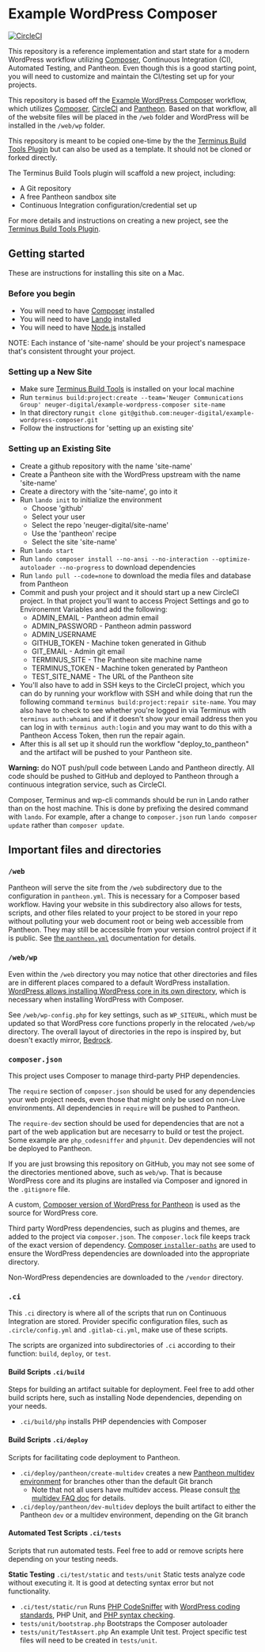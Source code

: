 # Example WordPress Composer

[![CircleCI](https://circleci.com/gh/neuger-digital/example-wordpress-composer.svg?style=svg)](https://circleci.com/gh/neuger-digital/example-wordpress-composer)

This repository is a reference implementation and start state for a modern WordPress workflow utilizing [Composer](https://getcomposer.org/), Continuous Integration (CI), Automated Testing, and Pantheon. Even though this is a good starting point, you will need to customize and maintain the CI/testing set up for your projects.

This repository is based off the [Example WordPress Composer](https://github.com/pantheon-systems/example-wordpress-composer) workflow, which utilizes [Composer](https://getcomposer.org/), [CircleCI](https://circleci.com/) and [Pantheon](https://pantheon.io/). Based on that workflow, all of the website files will be placed in the `/web` folder and WordPress will be installed in the `/web/wp` folder.

This repository is meant to be copied one-time by the the [Terminus Build Tools Plugin](https://github.com/pantheon-systems/terminus-build-tools-plugin) but can also be used as a template. It should not be cloned or forked directly.

The Terminus Build Tools plugin will scaffold a new project, including:

* A Git repository
* A free Pantheon sandbox site
* Continuous Integration configuration/credential set up

For more details and instructions on creating a new project, see the [Terminus Build Tools Plugin](https://github.com/pantheon-systems/terminus-build-tools-plugin/).

## Getting started
These are instructions for installing this site on a Mac.

### Before you begin
* You will need to have [Composer](https://getcomposer.org/) installed
* You will need to have [Lando](https://docs.devwithlando.io/installation/system-requirements.html) installed
* You will need to have [Node.js](https://nodejs.org/en/download/) installed

NOTE: Each instance of 'site-name' should be your project's namespace that's consistent throught your project.

### Setting up a New Site
* Make sure [Terminus Build Tools](https://github.com/pantheon-systems/terminus-build-tools-plugin#installation) is installed on your local machine
* Run `terminus build:project:create --team='Neuger Communications Group' neuger-digital/example-wordpress-composer site-name`
* In that directory run`git clone git@github.com:neuger-digital/example-wordpress-composer.git`
* Follow the instructions for 'setting up an existing site'

### Setting up an Existing Site
* Create a github repository with the name 'site-name'
* Create a Pantheon site with the WordPress upstream with the name 'site-name'
* Create a directory with the 'site-name', go into it
* Run `lando init` to initialize the environment
	* Choose 'github'
	* Select your user
	* Select the repo 'neuger-digital/site-name'
	* Use the 'pantheon' recipe
	* Select the site 'site-name'
* Run `lando start`
* Run `lando composer install --no-ansi --no-interaction --optimize-autoloader --no-progress` to download dependencies
* Run `lando pull --code=none` to download the media files and database from Pantheon
* Commit and push your project and it should start up a new CircleCI project. In that project you'll want to access Project Settings and go to Environemnt Variables and add the following:
	* ADMIN_EMAIL - Pantheon admin email
	* ADMIN_PASSWORD - Pantheon admin password
	* ADMIN_USERNAME
	* GITHUB_TOKEN - Machine token generated in Github
	* GIT_EMAIL - Admin git email
	* TERMINUS_SITE - The Pantheon site machine name
	* TERMINUS_TOKEN - Machine token generated by Pantheon
	* TEST_SITE_NAME - The URL of the Pantheon site
* You'll also have to add in SSH keys to the CircleCI project, which you can do by running your workflow with SSH and while doing that run the following command `terminus build:project:repair site-name`. You may also have to check to see whether you're logged in via Terminus with `terminus auth:whoami` and if it doesn't show your email address then you can log in with `terminus auth:login` and you may want to do this with a Pantheon Access Token, then run the repair again.
* After this is all set up it should run the workflow "deploy_to_pantheon" and the artifact will be pushed to your Pantheon site.

**Warning:** do NOT push/pull code between Lando and Pantheon directly. All code should be pushed to GitHub and deployed to Pantheon through a continuous integration service, such as CircleCI.

Composer, Terminus and wp-cli commands should be run in Lando rather than on the host machine. This is done by prefixing the desired command with `lando`. For example, after a change to `composer.json` run `lando composer update` rather than `composer update`.

## Important files and directories

### `/web`

Pantheon will serve the site from the `/web` subdirectory due to the configuration in `pantheon.yml`. This is necessary for a Composer based workflow. Having your website in this subdirectory also allows for tests, scripts, and other files related to your project to be stored in your repo without polluting your web document root or being web accessible from Pantheon. They may still be accessible from your version control project if it is public. See [the `pantheon.yml`](https://pantheon.io/docs/pantheon-yml/#nested-docroot) documentation for details.

### `/web/wp`

Even within the `/web` directory you may notice that other directories and files are in different places compared to a default WordPress installation. [WordPress allows installing WordPress core in its own directory](https://codex.wordpress.org/Giving_WordPress_Its_Own_Directory), which is necessary when installing WordPress with Composer.

See `/web/wp-config.php` for key settings, such as `WP_SITEURL`, which must be updated so that WordPress core functions properly in the relocated `/web/wp` directory. The overall layout of directories in the repo is inspired by, but doesn't exactly mirror, [Bedrock](https://github.com/roots/bedrock).

### `composer.json`
This project uses Composer to manage third-party PHP dependencies.

The `require` section of `composer.json` should be used for any dependencies your web project needs, even those that might only be used on non-Live environments. All dependencies in `require` will be pushed to Pantheon. 

The `require-dev` section should be used for dependencies that are not a part of the web application but are necesarry to build or test the project. Some example are `php_codesniffer` and `phpunit`. Dev dependencies will not be deployed to Pantheon.

If you are just browsing this repository on GitHub, you may not see some of the directories mentioned above, such as `web/wp`. That is because WordPress core and its plugins are installed via Composer and ignored in the `.gitignore` file.

A custom, [Composer version of WordPress for Pantheon](https://github.com/pantheon-systems/wordpress-composer/) is used as the source for WordPress core.

Third party WordPress dependencies, such as plugins and themes, are added to the project via `composer.json`. The `composer.lock` file keeps track of the exact version of dependency. [Composer `installer-paths`](https://getcomposer.org/doc/faqs/how-do-i-install-a-package-to-a-custom-path-for-my-framework.md#how-do-i-install-a-package-to-a-custom-path-for-my-framework-) are used to ensure the WordPress dependencies are downloaded into the appropriate directory.

Non-WordPress dependencies are downloaded to the `/vendor` directory.

### `.ci`
This `.ci` directory is where all of the scripts that run on Continuous Integration are stored. Provider specific configuration files, such as `.circle/config.yml` and `.gitlab-ci.yml`, make use of these scripts.

The scripts are organized into subdirectories of `.ci` according to their function: `build`, `deploy`, or `test`.

#### Build Scripts `.ci/build`
Steps for building an artifact suitable for deployment. Feel free to add other build scripts here, such as installing Node dependencies, depending on your needs.

- `.ci/build/php` installs PHP dependencies with Composer

#### Build Scripts `.ci/deploy`
Scripts for facilitating code deployment to Pantheon.

- `.ci/deploy/pantheon/create-multidev` creates a new [Pantheon multidev environment](https://pantheon.io/docs/multidev/) for branches other than the default Git branch
  - Note that not all users have multidev access. Please consult [the multidev FAQ doc](https://pantheon.io/docs/multidev-faq/) for details.
- `.ci/deploy/pantheon/dev-multidev` deploys the built artifact to either the Pantheon `dev` or a multidev environment, depending on the Git branch

#### Automated Test Scripts `.ci/tests`
Scripts that run automated tests. Feel free to add or remove scripts here depending on your testing needs.

**Static Testing** `.ci/test/static` and `tests/unit`
Static tests analyze code without executing it. It is good at detecting syntax error but not functionality.

- `.ci/test/static/run` Runs [PHP CodeSniffer](https://github.com/squizlabs/PHP_CodeSniffer) with [WordPress coding standards](https://github.com/WordPress/WordPress-Coding-Standards), PHP Unit, and [PHP syntax checking](https://www.php.net/manual/en/function.php-check-syntax.php).
- `tests/unit/bootstrap.php` Bootstraps the Composer autoloader
- `tests/unit/TestAssert.php` An example Unit test. Project specific test files will need to be created in `tests/unit`.
